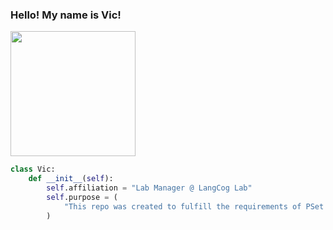 
### Hello! My name is Vic! 

<img src="https://media.giphy.com/media/v1.Y2lkPTc5MGI3NjExZjh2Mm94a2Q0bzYybm1nYWRsOGl3bmlpeHlvODgzYzhwa2c4YmNpMSZlcD12MV9naWZzX3NlYXJjaCZjdD1n/l46Cnk4ZRTlfeI32o/giphy.gif" width="200"/>

```python
class Vic:
    def __init__(self):
        self.affiliation = "Lab Manager @ LangCog Lab"
        self.purpose = (
            "This repo was created to fulfill the requirements of PSet 01 for Psych 251.\nPlease find PSYCH251_PSET1.rmd, a basic script written in R Markdown."
        )
```
